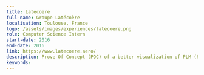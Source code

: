 ```yaml
---
title: Latecoere
full-name: Groupe Latécoère
localisation: Toulouse, France
logo: /assets/images/experiences/latecoere.png
role: Computer Science Intern
start-date: 2016
end-date: 2016
link: https://www.latecoere.aero/
description: Prove Of Concept (POC) of a better visualization of PLM (Product Lifecycle Management) using graphs.
keywords: 
---
```

<!---
Gregoire Boiron <gregoire.boiron@gmail.com>
Copyright (c) 2018 Gregoire Boiron  All Rights Reserved.
--->